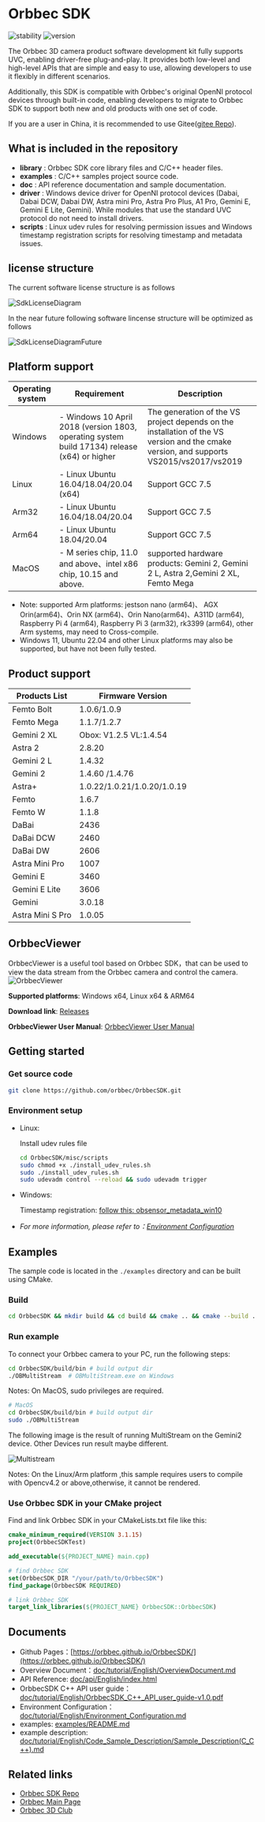 # Orbbec SDK

![stability](https://img.shields.io/badge/stability-stable-green) ![version](https://img.shields.io/badge/version-1.9.5-green)

The Orbbec 3D camera product software development kit fully supports UVC, enabling driver-free plug-and-play. It provides both low-level and high-level APIs that are simple and easy to use, allowing developers to use it flexibly in different scenarios.

Additionally, this SDK is compatible with Orbbec's original OpenNI protocol devices through built-in code, enabling developers to migrate to Orbbec SDK to support both new and old products with one set of code.

If you are a user in China, it is recommended to use Gitee([gitee Repo](https://gitee.com/orbbecdeveloper/OrbbecSDK)).

## What is included in the repository

* **library** : Orbbec SDK core library files and C/C++ header files.
* **examples** : C/C++ samples project source code.
* **doc** : API reference documentation and sample documentation.
* **driver** : Windows device driver for OpenNI protocol devices (Dabai, Dabai DCW, Dabai DW, Astra mini Pro, Astra Pro Plus, A1 Pro, Gemini E, Gemini E Lite, Gemini). While modules that use the standard UVC protocol do not need to install drivers.
* **scripts** : Linux udev rules for resolving permission issues and Windows timestamp registration scripts for resolving timestamp and metadata issues.

## license structure

The current software license structure is as follows

![SdkLicenseDiagram](doc/resources/sdk_licensediagram.png)

In the near future following software lincense structure will be optimized as follows

![SdkLicenseDiagramFuture](doc/resources/sdk_licenseiagram_future.png)

## Platform support

| Operating system | Requirement                                                                                  | Description                                                                                                                             |
|------------------|----------------------------------------------------------------------------------------------|-----------------------------------------------------------------------------------------------------------------------------------------|
| Windows          | - Windows 10 April 2018 (version 1803, operating system build 17134) release (x64) or higher | The generation of the VS project depends on the installation of the VS version and the cmake version, and supports VS2015/vs2017/vs2019 |
| Linux            | - Linux Ubuntu 16.04/18.04/20.04 (x64)                                                       | Support GCC 7.5                                                                                                                         |
| Arm32            | - Linux Ubuntu 16.04/18.04/20.04                                                             | Support GCC 7.5                                                                                                                         |
| Arm64            | - Linux Ubuntu 18.04/20.04                                                                   | Support GCC 7.5                                                                                                                         |
| MacOS            | - M series chip, 11.0 and above、intel x86 chip, 10.15 and above.                             | supported hardware products: Gemini 2, Gemini 2 L, Astra 2,Gemini 2 XL, Femto Mega                                                      |

* Note: supported Arm platforms: jestson nano (arm64)、 AGX Orin(arm64)、Orin NX (arm64)、Orin Nano(arm64)、A311D (arm64), Raspberry Pi 4 (arm64), Raspberry Pi 3 (arm32), rk3399 (arm64), other Arm systems, may need to Cross-compile.
* Windows 11, Ubuntu 22.04 and other Linux platforms may also be supported, but have not been fully tested.

## Product support

| **Products List** | **Firmware Version**        |
|-------------------|-----------------------------|
| Femto Bolt        | 1.0.6/1.0.9                 |
| Femto Mega        | 1.1.7/1.2.7                 |
| Gemini 2 XL       | Obox: V1.2.5  VL:1.4.54     |
| Astra 2           | 2.8.20                      |
| Gemini 2 L        | 1.4.32                      |
| Gemini 2          | 1.4.60 /1.4.76              |
| Astra+            | 1.0.22/1.0.21/1.0.20/1.0.19 |
| Femto             | 1.6.7                       |
| Femto W           | 1.1.8                       |
| DaBai             | 2436                        |
| DaBai DCW         | 2460                        |
| DaBai DW          | 2606                        |
| Astra Mini Pro    | 1007                        |
| Gemini E          | 3460                        |
| Gemini E Lite     | 3606                        |
| Gemini            | 3.0.18                      |
| Astra Mini S Pro  | 1.0.05                      |

## OrbbecViewer

OrbbecViewer is a useful tool based on Orbbec SDK，that can be used to view the data stream from the Orbbec camera and control the camera.
![OrbbecViewer](doc/resources/OrbbecViewer.png)

**Supported platforms**: Windows x64, Linux x64 & ARM64

**Download link**: [Releases](https://github.com/orbbec/OrbbecSDK/releases)

**OrbbecViewer User Manual**: [OrbbecViewer User Manual](doc/OrbbecViewer/English/OrbbecViewer.md)

## Getting started

### Get source code

```bash
git clone https://github.com/orbbec/OrbbecSDK.git
```

### Environment setup

* Linux:

  Install udev rules file

  ```bash
  cd OrbbecSDK/misc/scripts
  sudo chmod +x ./install_udev_rules.sh
  sudo ./install_udev_rules.sh
  sudo udevadm control --reload && sudo udevadm trigger
  ```
* Windows:

  Timestamp registration: [follow this: obsensor_metadata_win10](misc/scripts/obsensor_metadata_win10.md)
* *For more information, please refer to：[Environment Configuration](doc/tutorial/English/Environment_Configuration.md)*

## Examples

The sample code is located in the `./examples` directory and can be built using CMake.

### Build

```bash
cd OrbbecSDK && mkdir build && cd build && cmake .. && cmake --build . --config Release
```

### Run example

To connect your Orbbec camera to your PC, run the following steps:

```bash
cd OrbbecSDK/build/bin # build output dir
./OBMultiStream  # OBMultiStream.exe on Windows
```

Notes: On MacOS, sudo privileges are required.

```bash
# MacOS
cd OrbbecSDK/build/bin # build output dir
sudo ./OBMultiStream
```

The following image is the result of running MultiStream on the Gemini2 device. Other Devices run result maybe different.

![Multistream](doc/resources/MultiStream.png)

Notes:
On the Linux/Arm platform ,this sample requires users to compile with Opencv4.2 or above,otherwise, it cannot be rendered.

### Use Orbbec SDK in your CMake project

Find and link Orbbec SDK in your CMakeLists.txt file like this:

```cmake
cmake_minimum_required(VERSION 3.1.15)
project(OrbbecSDKTest)

add_executable(${PROJECT_NAME} main.cpp)

# find Orbbec SDK
set(OrbbecSDK_DIR "/your/path/to/OrbbecSDK")
find_package(OrbbecSDK REQUIRED)

# link Orbbec SDK
target_link_libraries(${PROJECT_NAME} OrbbecSDK::OrbbecSDK)
```

## Documents

* Github Pages：[https://orbbec.github.io/OrbbecSDK/](https://orbbec.github.io/OrbbecSDK/)
* Overview Document：[doc/tutorial/English/OverviewDocument.md](doc/tutorial/English/OverviewDocument.md)
* API Reference: [doc/api/English/index.html](https://orbbec.github.io/OrbbecSDK/doc/api/English/index.html)
* OrbbecSDK C++ API user guide：[doc/tutorial/English/OrbbecSDK_C++_API_user_guide-v1.0.pdf](https://orbbec.github.io/OrbbecSDK/doc/tutorial/English/OrbbecSDK_C++_API_user_guide-v1.0.pdf)
* Environment Configuration：[doc/tutorial/English/Environment_Configuration.md](doc/tutorial/English/Environment_Configuration.md)
* examples: [examples/README.md](examples/README.md)
* example description: [doc/tutorial/English/Code_Sample_Description/Sample_Description(C_C++).md](doc/tutorial/English/Code_Sample_Description/Sample_Description(C_C++).md)

## Related links

* [Orbbec SDK Repo](https://github.com/orbbec/OrbbecSDK)
* [Orbbec Main Page](https://www.orbbec.com/)
* [Orbbec 3D Club](https://3dclub.orbbec3d.com)
